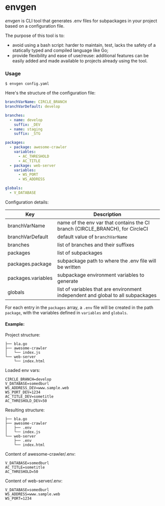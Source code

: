 # envgen

_envgen_ is CLI tool that generates .env files for subpackages in your project based on a configuration file.

The purpose of this tool is to:
 - avoid using a bash script: harder to maintain, test, lacks the safety 
 of a statically typed and compiled language like Go;
 - provide flexibility and ease of use/reuse: additional features can be 
 easily added and made available to projects already using the tool.

### Usage

`$ envgen config.yaml`

Here's the structure of the configuration file:

```yaml
branchVarName: CIRCLE_BRANCH
branchVarDefault: develop

branches:
  - name: develop
    suffix: _DEV
  - name: staging
    suffix: _STG

packages:
  - package: awesome-crawler
    variables:
      - AC_THRESHOLD
      - AC_TITLE
  - package: web-server
    variables:
      - WS_PORT
      - WS_ADDRESS

globals:
  - V_DATABASE
```

Configuration details:

| Key               | Description |
| ----------------- |-------------|
| branchVarName     | name of the env var that contains the CI branch (CIRCLE_BRANCH), for CircleCI |
| branchVarDefault  | default value of `branchVarName` |
| branches          | list of branches and their suffixes |
| packages          | list of subpackages |
| packages.package  | subpackage path to where the .env file will be written |
| packages.variables| subpackage environment variables to generate |
| globals           | list of variables that are environment independent and global to all subpackages |

For each entry in the `packages` array, a `.env` file will be created in the path `package`, 
with the variables defined in `variables` and `globals`.

#### Example:

Project structure:
```
├── bla.go 
├── awesome-crawler
│   └── index.js
└── web-server
    └── index.html
```

Loaded env vars:
```
CIRCLE_BRANCH=develop
V_DATABASE=somedburl
WS_ADDRESS_DEV=www.sample.web
WS_PORT_DEV=1234
AC_TITLE_DEV=sometitle 
AC_THRESHOLD_DEV=50
```
 
Resulting structure:
```
├── bla.go 
├── awesome-crawler
│   ├── .env
│   └── index.js
└── web-server
    ├── .env
    └── index.html
```

Content of awesome-crawler/.env:
```
V_DATABASE=somedburl
AC_TITLE=sometitle
AC_THRESHOLD=50
```

Content of web-server/.env:
```
V_DATABASE=somedburl
WS_ADDRESS=www.sample.web
WS_PORT=1234
```

